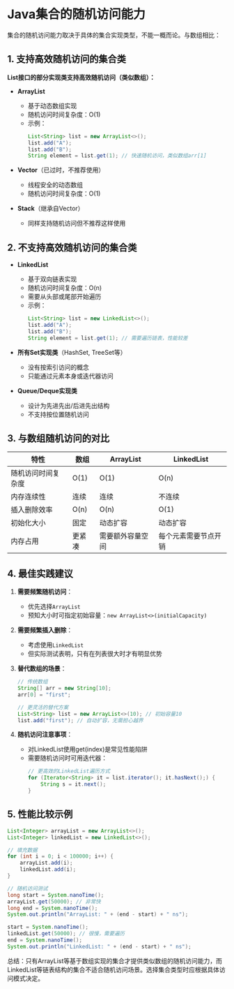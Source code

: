 # Java集合的随机访问能力

集合的随机访问能力取决于具体的集合实现类型，不能一概而论。与数组相比：

## 1. 支持高效随机访问的集合类

**List接口的部分实现类支持高效随机访问（类似数组）：**

- **ArrayList**
  - 基于动态数组实现
  - 随机访问时间复杂度：O(1)
  - 示例：
    ```java
    List<String> list = new ArrayList<>();
    list.add("A");
    list.add("B");
    String element = list.get(1); // 快速随机访问，类似数组arr[1]
    ```

- **Vector**（已过时，不推荐使用）
  - 线程安全的动态数组
  - 随机访问时间复杂度：O(1)

- **Stack**（继承自Vector）
  - 同样支持随机访问但不推荐这样使用

## 2. 不支持高效随机访问的集合类

- **LinkedList**
  - 基于双向链表实现
  - 随机访问时间复杂度：O(n)
  - 需要从头部或尾部开始遍历
  - 示例：
    ```java
    List<String> list = new LinkedList<>();
    list.add("A");
    list.add("B");
    String element = list.get(1); // 需要遍历链表，性能较差
    ```

- **所有Set实现类**（HashSet, TreeSet等）
  - 没有按索引访问的概念
  - 只能通过元素本身或迭代器访问

- **Queue/Deque实现类**
  - 设计为先进先出/后进先出结构
  - 不支持按位置随机访问

## 3. 与数组随机访问的对比

| 特性            | 数组              | ArrayList       | LinkedList      |
|---------------|------------------|----------------|----------------|
| 随机访问时间复杂度 | O(1)             | O(1)           | O(n)           |
| 内存连续性       | 连续              | 连续            | 不连续           |
| 插入删除效率      | O(n)             | O(n)           | O(1)           |
| 初始化大小       | 固定              | 动态扩容         | 动态扩容         |
| 内存占用        | 更紧凑             | 需要额外容量空间   | 每个元素需要节点开销 |

## 4. 最佳实践建议

1. **需要频繁随机访问**：
   - 优先选择`ArrayList`
   - 预知大小时可指定初始容量：`new ArrayList<>(initialCapacity)`

2. **需要频繁插入删除**：
   - 考虑使用`LinkedList`
   - 但实际测试表明，只有在列表很大时才有明显优势

3. **替代数组的场景**：
   ```java
   // 传统数组
   String[] arr = new String[10];
   arr[0] = "first";
   
   // 更灵活的替代方案
   List<String> list = new ArrayList<>(10); // 初始容量10
   list.add("first"); // 自动扩容，无需担心越界
   ```

4. **随机访问注意事项**：
   - 对LinkedList使用get(index)是常见性能陷阱
   - 需要随机访问时可用迭代器：
     ```java
     // 更高效的LinkedList遍历方式
     for (Iterator<String> it = list.iterator(); it.hasNext();) {
         String s = it.next();
     }
     ```

## 5. 性能比较示例

```java
List<Integer> arrayList = new ArrayList<>();
List<Integer> linkedList = new LinkedList<>();

// 填充数据
for (int i = 0; i < 100000; i++) {
    arrayList.add(i);
    linkedList.add(i);
}

// 随机访问测试
long start = System.nanoTime();
arrayList.get(50000); // 非常快
long end = System.nanoTime();
System.out.println("ArrayList: " + (end - start) + " ns");

start = System.nanoTime();
linkedList.get(50000); // 很慢，需要遍历
end = System.nanoTime();
System.out.println("LinkedList: " + (end - start) + " ns");
```

总结：只有ArrayList等基于数组实现的集合才提供类似数组的随机访问能力，而LinkedList等链表结构的集合不适合随机访问场景。选择集合类型时应根据具体访问模式决定。